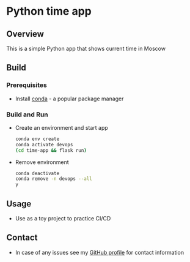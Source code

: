# Python time app

## Overview

This is a simple Python app that shows current time in Moscow

## Build

### Prerequisites

- Install [conda](https://docs.conda.io/en/latest/) - a popular package manager

### Build and Run

- Create an environment and start app
  
    ```sh
    conda env create
    conda activate devops
    (cd time-app && flask run)
    ```

- Remove environment

    ```sh
    conda deactivate
    conda remove -n devops --all
    y
    ```

## Usage

- Use as a toy project to practice CI/CD

## Contact

- In case of any issues see my [GitHub profile](https://github.com/br4ch1st0chr0n3) for contact information
